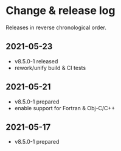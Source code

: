 # Change & release log

Releases in reverse chronological order.

## 2021-05-23

- v8.5.0-1 released
- rework/unify build & CI tests

## 2021-05-21

- v8.5.0-1 prepared
- enable support for Fortran & Obj-C/C++

## 2021-05-17

- v8.5.0-1 prepared
